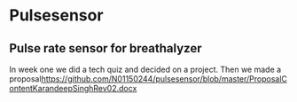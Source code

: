 # Pulsesensor
## Pulse rate sensor for breathalyzer
In week one we did a tech quiz and decided on a project.
Then we made a proposal<https://github.com/N01150244/pulsesensor/blob/master/ProposalContentKarandeepSinghRev02.docx>
